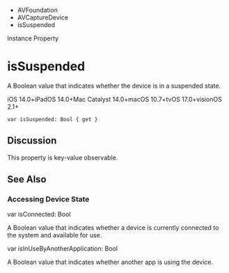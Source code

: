 

- AVFoundation
- AVCaptureDevice
-  isSuspended 

Instance Property

# isSuspended

A Boolean value that indicates whether the device is in a suspended state.

iOS 14.0+iPadOS 14.0+Mac Catalyst 14.0+macOS 10.7+tvOS 17.0+visionOS 2.1+

``` source
var isSuspended: Bool { get }
```

## Discussion

This property is key-value observable.

## See Also

### Accessing Device State

var isConnected: Bool

A Boolean value that indicates whether a device is currently connected to the system and available for use.

var isInUseByAnotherApplication: Bool

A Boolean value that indicates whether another app is using the device.


